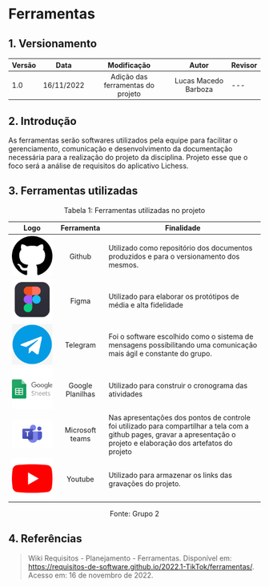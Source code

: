 # Ferramentas

## 1. Versionamento

| Versão | Data       |            Modificação            |        Autor         | Revisor |
| ------ | ---------- | :-------------------------------: | :------------------: | ------- |
| 1.0    | 16/11/2022 | Adição das ferramentas do projeto | Lucas Macedo Barboza | ---     |

## 2. Introdução

<p> As ferramentas serão softwares utilizados pela equipe para facilitar o gerenciamento, comunicação e desenvolvimento da documentação necessária para a realização do projeto da disciplina. Projeto esse que o foco será a análise de requisitos do aplicativo Lichess. </p>

## 3. Ferramentas utilizadas

<div style="text-align: center">
<p>Tabela 1: Ferramentas utilizadas no projeto</p>
</div>

|                    Logo                    |    Ferramenta    | Finalidade                                                                                                                                                                |
| :----------------------------------------: | :--------------: | ------------------------------------------------------------------------------------------------------------------------------------------------------------------------- |
|     ![Github](../img/github-icon.png)      |      Github      | Utilizado como repositório dos documentos produzidos e para o versionamento dos mesmos.                                                                                   |
|      ![Figma](../img/figma-icon.jpeg)      |      Figma       | Utilizado para elaborar os protótipos de média e alta fidelidade                                                                                                          |
|   ![Telegram](../img/telegram-icon.png)    |     Telegram     | Foi o software escolhido como o sistema de mensagens possibilitando uma comunicação mais ágil e constante do grupo.                                                       |
| ![Google Planilhas](../img/sheet-icon.png) | Google Planilhas | Utilizado para construir o cronograma das atividades                                                                                                                      |
|      ![Teams](../img/teams-icon.png)       | Microsoft teams  | Nas apresentações dos pontos de controle foi utilizado para compartilhar a tela com a github pages, gravar a apresentação o projeto e elaboração dos artefatos do projeto |
|    ![Youtube](../img/youtube-icon.png)     |     Youtube      | Utilizado para armazenar os links das gravações do projeto.                                                                                                               |

<div style="text-align: center">
<p>Fonte: Grupo 2</p>
</div>

## 4. Referências

> Wiki Requisitos - Planejamento - Ferramentas. Disponível em: https://requisitos-de-software.github.io/2022.1-TikTok/ferramentas/. Acesso em: 16 de novembro de 2022.
